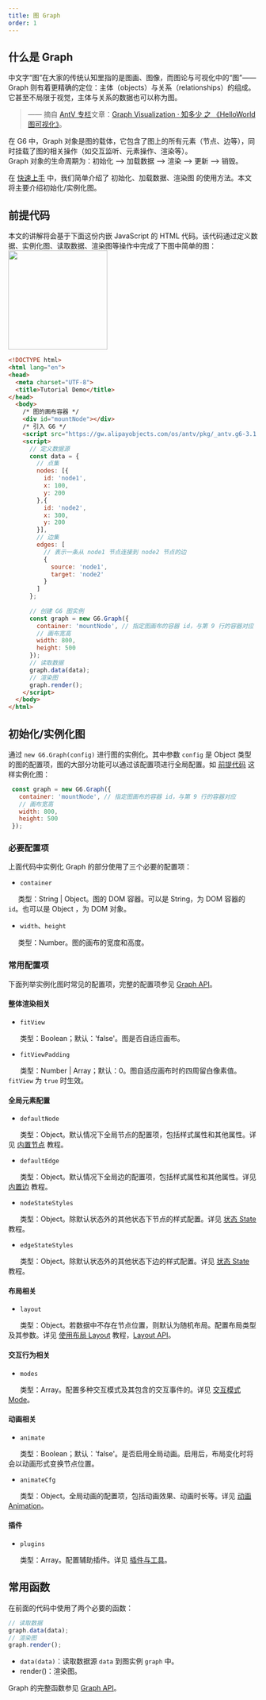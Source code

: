 ```yaml
---
title: 图 Graph
order: 1
---
```


## 什么是 Graph
中文字“图”在大家的传统认知里指的是图画、图像，而图论与可视化中的“图”—— Graph 则有着更精确的定位：主体（objects）与关系（relationships）的组成。它甚至不局限于视觉，主体与关系的数据也可以称为图。<br />
> —— 摘自 <a href='https://zhuanlan.zhihu.com/aiux-antv' target='_blank'>AntV 专栏</a>文章：<a href='https://zhuanlan.zhihu.com/p/83685690' target='_blank'>Graph Visualization · 知多少 之 《HelloWorld 图可视化》</a>。

在 G6 中，Graph 对象是图的载体，它包含了图上的所有元素（节点、边等），同时挂载了图的相关操作（如交互监听、元素操作、渲染等）。<br />Graph 对象的生命周期为：初始化 —> 加载数据 —> 渲染 —> 更新 —> 销毁。

在 [快速上手](/zh/docs/manual/getting-started) 中，我们简单介绍了 初始化、加载数据、渲染图 的使用方法。本文将主要介绍初始化/实例化图。

## 前提代码
本文的讲解将会基于下面这份内嵌 JavaScript 的 HTML 代码。该代码通过定义数据、实例化图、读取数据、渲染图等操作中完成了下图中简单的图：<br />
<img src='https://gw.alipayobjects.com/mdn/rms_f8c6a0/afts/img/A*Lo6lT7SrhB8AAAAAAAAAAABkARQnAQ' width='200' />

```html
<!DOCTYPE html>
<html lang="en">
<head>
  <meta charset="UTF-8">
  <title>Tutorial Demo</title>
</head>
  <body>
    /* 图的画布容器 */
    <div id="mountNode"></div>
    /* 引入 G6 */
    <script src="https://gw.alipayobjects.com/os/antv/pkg/_antv.g6-3.1.0/build/g6.js"></script>
    <script>
      // 定义数据源
      const data = {
        // 点集
        nodes: [{
          id: 'node1',
          x: 100,
          y: 200
        },{
          id: 'node2',
          x: 300,
          y: 200
        }],
        // 边集
        edges: [
          // 表示一条从 node1 节点连接到 node2 节点的边
          {
            source: 'node1',
            target: 'node2'
          }
        ]
      };
      
      // 创建 G6 图实例
      const graph = new G6.Graph({
        container: 'mountNode', // 指定图画布的容器 id，与第 9 行的容器对应
        // 画布宽高
        width: 800,
        height: 500
      });
      // 读取数据
      graph.data(data);
      // 渲染图
      graph.render();
    </script>
  </body>
</html>
```

## 初始化/实例化图
通过 `new G6.Graph(config)` 进行图的实例化。其中参数 `config` 是 Object 类型的图的配置项，图的大部分功能可以通过该配置项进行全局配置。如 [前提代码](#前提代码) 这样实例化图：
```javascript
 const graph = new G6.Graph({
   container: 'mountNode', // 指定图画布的容器 id，与第 9 行的容器对应
   // 画布宽高
   width: 800,
   height: 500
 });
```

### 必要配置项
上面代码中实例化 Graph 的部分使用了三个必要的配置项：

- `container`

     类型：String | Object。图的 DOM 容器。可以是 String，为 DOM 容器的 `id`。也可以是 Object ，为 DOM 对象。

- `width`、`height`

     类型：Number。图的画布的宽度和高度。

### 常用配置项
下面列举实例化图时常见的配置项，完整的配置项参见 [Graph API](/zh/docs/api/Graph)。

#### 整体渲染相关

- `fitView`

      类型：Boolean；默认：'false'。图是否自适应画布。

- `fitViewPadding`

      类型：Number | Array；默认：0。图自适应画布时的四周留白像素值。`fitView` 为 `true` 时生效。

#### 全局元素配置

- `defaultNode`

      类型：Object。默认情况下全局节点的配置项，包括样式属性和其他属性。详见 [内置节点](/zh/docs/manual/middle/elements/nodes/defaultNode) 教程。

- `defaultEdge`

      类型：Object。默认情况下全局边的配置项，包括样式属性和其他属性。详见 [内置边](/zh/docs/manual/middle/elements/edges/defaultEdge) 教程。

- `nodeStateStyles`

      类型：Object。除默认状态外的其他状态下节点的样式配置。详见 [状态 State](/zh/docs/manual/middle/states/state) 教程。

- `edgeStateStyles`

      类型：Object。除默认状态外的其他状态下边的样式配置。详见 [状态 State](/zh/docs/manual/middle/states/state) 教程。

#### 布局相关

- `layout`

      类型：Object。若数据中不存在节点位置，则默认为随机布局。配置布局类型及其参数。详见 [使用布局 Layout](/zh/docs/manual/middle/layout) 教程，[Layout API](/zh/docs/api/layout/Layout)。

#### 交互行为相关

- `modes`

      类型：Array。配置多种交互模式及其包含的交互事件的。详见 [交互模式 Mode](/zh/docs/manual/middle/states/mode)。

#### 动画相关

- `animate`

      类型：Boolean；默认：'false'。是否启用全局动画。启用后，布局变化时将会以动画形式变换节点位置。

- `animateCfg`

      类型：Object。全局动画的配置项，包括动画效果、动画时长等。详见 [动画 Animation](/zh/docs/manual/advanced/animation)。

#### 插件

- `plugins`

      类型：Array。配置辅助插件。详见 [插件与工具](/zh/docs/manual/tutorial/plugins)。

## 常用函数
在前面的代码中使用了两个必要的函数：
```javascript
// 读取数据
graph.data(data);
// 渲染图
graph.render();
```

- `data(data)`：读取数据源 `data` 到图实例 `graph` 中。
- render()：渲染图。

Graph 的完整函数参见 [Graph API](/zh/docs/api/Graph)。
